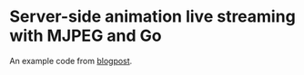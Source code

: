 # Server-side animation live streaming with MJPEG and Go

An example code from [blogpost](ivarsblog.netlify.app).